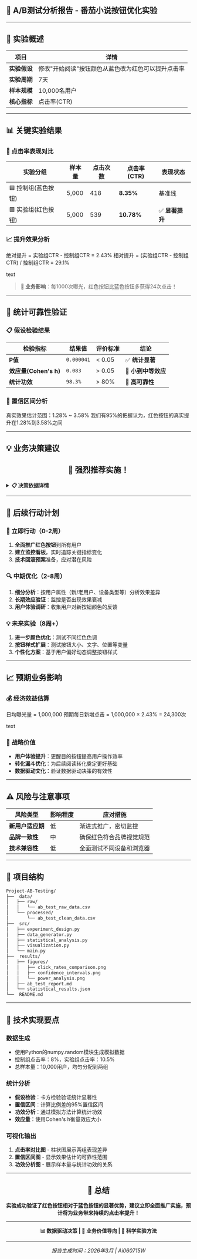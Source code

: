 ## 🎯 A/B测试分析报告 - 番茄小说按钮优化实验 
---
## 📖 实验概述

| 项目 | 详情 |
|------|------|
| **实验假设** | 修改"开始阅读"按钮颜色从蓝色改为红色可以提升点击率 |
| **实验周期** | 7天 |
| **样本规模** | 10,000名用户 |
| **核心指标** | 点击率(CTR) |


---

## 📊 关键实验结果

### 🎨 点击率表现对比

| 实验分组 | 样本量 | 点击次数 | 点击率(CTR) | 表现状态 |
|----------|--------|----------|-------------|----------|
| 🟦 控制组(蓝色按钮) | 5,000 | 418 | **8.35%** | 基准线 |
| 🟥 实验组(红色按钮) | 5,000 | 539 | **10.78%** | ✅ **显著提升** |

### 📈 提升效果分析
绝对提升 = 实验组CTR - 控制组CTR = 2.43%
相对提升 = (实验组CTR - 控制组CTR) / 控制组CTR = 29.1%

text

> **🎯 业务影响**：每1000次曝光，红色按钮比蓝色按钮多获得24次点击！

---

## 🔬 统计可靠性验证

### 📋 假设检验结果

| 检验指标 | 结果值 | 评价标准 | 结论 |
|----------|--------|----------|------|
| **P值** | `0.000041` | < 0.05 | ✅ **统计显著** |
| **效应量(Cohen's h)** | `0.083` | > 0.05 | 🔬 **小到中等效应** |
| **统计功效** | `98.3%` | > 80% | 💪 **高可靠性** |

### 🎯 置信区间分析
真实效果估计范围：1.28% ~ 3.58%
我们有95%的把握认为，红色按钮的真实提升在1.28%到3.58%之间

---

## 💡 业务决策建议

<div align="center">

## 🎉 强烈推荐实施！

</div>

<details>
<summary><strong>📋 决策依据详情</strong></summary>

- ✅ **统计显著性**：P值远低于0.05阈值
- ✅ **业务显著性**：2.43%的绝对提升具有商业价值  
- ✅ **高可靠性**：98.3%的统计功效确保结果可信
- ✅ **正向效果**：置信区间完全位于正向区间

</details>

---

## 🚀 后续行动计划

### 📅 立即行动（0-2周）
1. **全面推广红色按钮**到所有用户
2. **建立监控看板**，实时追踪关键指标变化
3. **技术回滚预案**准备，应对潜在风险

### 🔍 中期优化（2-8周）
1. **细分分析**：按用户属性（新/老用户、设备类型等）分析效果差异
2. **长期效应验证**：监控是否出现效果衰减
3. **用户体验调研**：收集用户对新按钮颜色的反馈

### 💡 未来实验（8周+）
1. **进一步颜色优化**：测试不同红色色调
2. **按钮样式扩展**：测试按钮大小、文字、位置等变量
3. **个性化方案**：基于用户偏好动态调整按钮样式

---

## 📈 预期业务影响

### 💰 经济效益估算
日均曝光量 = 1,000,000
预期每日新增点击 = 1,000,000 × 2.43% = 24,300次

text

### 🎯 战略价值
- **用户体验提升**：更醒目的按钮提高用户操作效率
- **转化漏斗优化**：为后续阅读转化奠定更好基础
- **数据驱动文化**：验证数据驱动决策的有效性

---

## ⚠️ 风险与注意事项

| 风险类型 | 影响程度 | 应对措施 |
|----------|----------|----------|
| **新用户适应期** | 低 | 渐进式推广，密切监控 |
| **品牌一致性** | 中 | 确保红色符合品牌视觉规范 |
| **技术兼容性** | 低 | 全面测试不同设备和浏览器 |

---

## 📁 项目结构

```bash
Project-AB-Testing/
├──  data/                           
│   ├── raw/                          
│   │   └── ab_test_raw_data.csv
│   └── processed/                    
│       └── ab_test_clean_data.csv
├──  src/                           
│   ├── experiment_design.py          
│   ├── data_generator.py             
│   ├── statistical_analysis.py       
│   ├── visualization.py              
│   └── main.py                       
├──  results/                       
│   ├── figures/                      
│   │   ├── click_rates_comparison.png
│   │   ├── confidence_intervals.png
│   │   └── power_analysis.png
│   ├── ab_test_report.md             
│   └── statistical_results.json      
└──  README.md                      
```
---

## 🔧 技术实现要点

### 数据生成
- 使用Python的numpy.random模块生成模拟数据
- 控制组点击率：8%，实验组点击率：10.5%
- 总样本量：10,000用户，均匀分配到两组

### 统计分析
- **假设检验**：卡方检验验证统计显著性
- **置信区间**：计算比例差的95%置信区间
- **功效分析**：通过模拟方法计算统计功效
- **效应量**：使用Cohen's h衡量效应大小

### 可视化输出
1. **点击率对比图** - 柱状图展示两组表现差异
2. **置信区间图** - 显示效果估计的可靠性范围  
3. **功效分析图** - 展示样本量与统计功效的关系

---

<div align="center">

## 🎊 总结

**实验成功验证了红色按钮相对于蓝色按钮的显著优势，建议立即全面推广实施，预计将为业务带来持续的点击率提升！**

---

**📊 数据驱动决策 | 🎯 业务价值导向 | 🔬 科学实验方法**

---
*报告生成时间：2026年3月 | Ai060715W*
